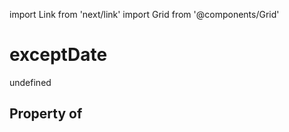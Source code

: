 import Link from 'next/link'
import Grid from '@components/Grid'

# exceptDate

undefined

## Property of



